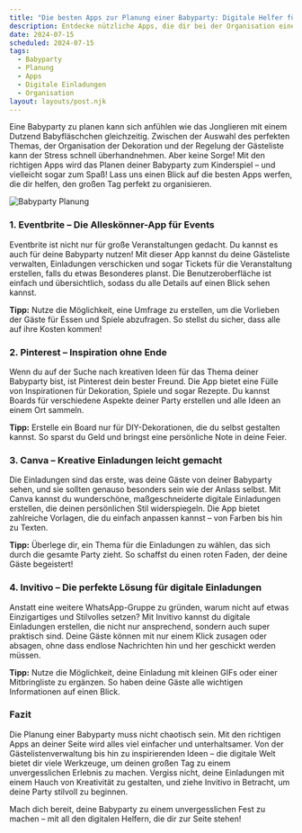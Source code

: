 ```yaml
---
title: "Die besten Apps zur Planung einer Babyparty: Digitale Helfer für deinen großen Tag"
description: Entdecke nützliche Apps, die dir bei der Organisation einer unvergesslichen Babyparty helfen, inklusive personalisierten digitalen Einladungen für einen stressfreien Ablauf.
date: 2024-07-15
scheduled: 2024-07-15
tags:
  - Babyparty
  - Planung
  - Apps
  - Digitale Einladungen
  - Organisation
layout: layouts/post.njk
---
```


Eine Babyparty zu planen kann sich anfühlen wie das Jonglieren mit einem Dutzend Babyfläschchen gleichzeitig. Zwischen der Auswahl des perfekten Themas, der Organisation der Dekoration und der Regelung der Gästeliste kann der Stress schnell überhandnehmen. Aber keine Sorge! Mit den richtigen Apps wird das Planen deiner Babyparty zum Kinderspiel – und vielleicht sogar zum Spaß! Lass uns einen Blick auf die besten Apps werfen, die dir helfen, den großen Tag perfekt zu organisieren.

![Babyparty Planung](/img/babyparty-planning.webp)

### 1. **Eventbrite – Die Alleskönner-App für Events**

Eventbrite ist nicht nur für große Veranstaltungen gedacht. Du kannst es auch für deine Babyparty nutzen! Mit dieser App kannst du deine Gästeliste verwalten, Einladungen verschicken und sogar Tickets für die Veranstaltung erstellen, falls du etwas Besonderes planst. Die Benutzeroberfläche ist einfach und übersichtlich, sodass du alle Details auf einen Blick sehen kannst.

**Tipp:** Nutze die Möglichkeit, eine Umfrage zu erstellen, um die Vorlieben der Gäste für Essen und Spiele abzufragen. So stellst du sicher, dass alle auf ihre Kosten kommen!

### 2. **Pinterest – Inspiration ohne Ende**

Wenn du auf der Suche nach kreativen Ideen für das Thema deiner Babyparty bist, ist Pinterest dein bester Freund. Die App bietet eine Fülle von Inspirationen für Dekoration, Spiele und sogar Rezepte. Du kannst Boards für verschiedene Aspekte deiner Party erstellen und alle Ideen an einem Ort sammeln.

**Tipp:** Erstelle ein Board nur für DIY-Dekorationen, die du selbst gestalten kannst. So sparst du Geld und bringst eine persönliche Note in deine Feier.

### 3. **Canva – Kreative Einladungen leicht gemacht**

Die Einladungen sind das erste, was deine Gäste von deiner Babyparty sehen, und sie sollten genauso besonders sein wie der Anlass selbst. Mit Canva kannst du wunderschöne, maßgeschneiderte digitale Einladungen erstellen, die deinen persönlichen Stil widerspiegeln. Die App bietet zahlreiche Vorlagen, die du einfach anpassen kannst – von Farben bis hin zu Texten.

**Tipp:** Überlege dir, ein Thema für die Einladungen zu wählen, das sich durch die gesamte Party zieht. So schaffst du einen roten Faden, der deine Gäste begeistert!

### 4. **Invitivo – Die perfekte Lösung für digitale Einladungen**

Anstatt eine weitere WhatsApp-Gruppe zu gründen, warum nicht auf etwas Einzigartiges und Stilvolles setzen? Mit Invitivo kannst du digitale Einladungen erstellen, die nicht nur ansprechend, sondern auch super praktisch sind. Deine Gäste können mit nur einem Klick zusagen oder absagen, ohne dass endlose Nachrichten hin und her geschickt werden müssen. 

**Tipp:** Nutze die Möglichkeit, deine Einladung mit kleinen GIFs oder einer Mitbringliste zu ergänzen. So haben deine Gäste alle wichtigen Informationen auf einen Blick.

### **Fazit**

Die Planung einer Babyparty muss nicht chaotisch sein. Mit den richtigen Apps an deiner Seite wird alles viel einfacher und unterhaltsamer. Von der Gästelistenverwaltung bis hin zu inspirierenden Ideen – die digitale Welt bietet dir viele Werkzeuge, um deinen großen Tag zu einem unvergesslichen Erlebnis zu machen. Vergiss nicht, deine Einladungen mit einem Hauch von Kreativität zu gestalten, und ziehe Invitivo in Betracht, um deine Party stilvoll zu beginnen.

Mach dich bereit, deine Babyparty zu einem unvergesslichen Fest zu machen – mit all den digitalen Helfern, die dir zur Seite stehen!
